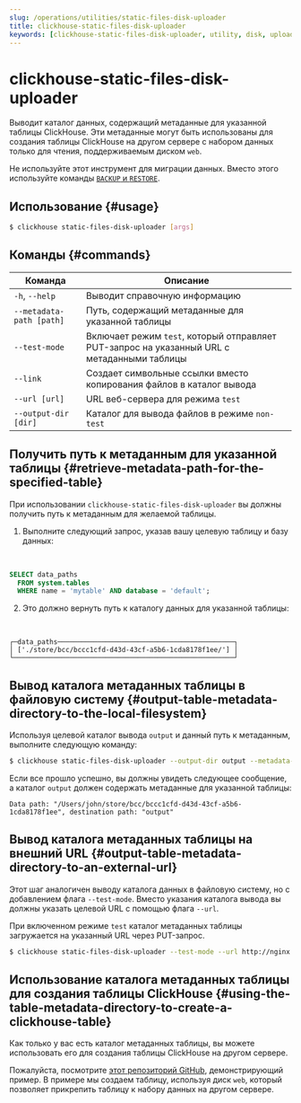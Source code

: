 ```yaml
---
slug: /operations/utilities/static-files-disk-uploader
title: clickhouse-static-files-disk-uploader
keywords: [clickhouse-static-files-disk-uploader, utility, disk, uploader]
---
```



# clickhouse-static-files-disk-uploader

Выводит каталог данных, содержащий метаданные для указанной таблицы ClickHouse. Эти метаданные могут быть использованы для создания таблицы ClickHouse на другом сервере с набором данных только для чтения, поддерживаемым диском `web`.

Не используйте этот инструмент для миграции данных. Вместо этого используйте команды [`BACKUP` и `RESTORE`](/operations/backup).

## Использование {#usage}

```bash
$ clickhouse static-files-disk-uploader [args]
```

## Команды {#commands}

|Команда|Описание|
|---|---|
|`-h`, `--help`|Выводит справочную информацию|
|`--metadata-path [path]`|Путь, содержащий метаданные для указанной таблицы|
|`--test-mode`|Включает режим `test`, который отправляет PUT-запрос на указанный URL с метаданными таблицы|
|`--link`|Создает символьные ссылки вместо копирования файлов в каталог вывода|
|`--url [url]`|URL веб-сервера для режима `test`|
|`--output-dir [dir]`|Каталог для вывода файлов в режиме `non-test`|

## Получить путь к метаданным для указанной таблицы {#retrieve-metadata-path-for-the-specified-table}

При использовании `clickhouse-static-files-disk-uploader` вы должны получить путь к метаданным для желаемой таблицы.

1. Выполните следующий запрос, указав вашу целевую таблицу и базу данных:

<br />

```sql
SELECT data_paths
  FROM system.tables
  WHERE name = 'mytable' AND database = 'default';
```

2. Это должно вернуть путь к каталогу данных для указанной таблицы:

<br />

```response
┌─data_paths────────────────────────────────────────────┐
│ ['./store/bcc/bccc1cfd-d43d-43cf-a5b6-1cda8178f1ee/'] │
└───────────────────────────────────────────────────────┘
```

## Вывод каталога метаданных таблицы в файловую систему {#output-table-metadata-directory-to-the-local-filesystem}

Используя целевой каталог вывода `output` и данный путь к метаданным, выполните следующую команду:

```bash
$ clickhouse static-files-disk-uploader --output-dir output --metadata-path ./store/bcc/bccc1cfd-d43d-43cf-a5b6-1cda8178f1ee/
```

Если все прошло успешно, вы должны увидеть следующее сообщение, а каталог `output` должен содержать метаданные для указанной таблицы:

```repsonse
Data path: "/Users/john/store/bcc/bccc1cfd-d43d-43cf-a5b6-1cda8178f1ee", destination path: "output"
```

## Вывод каталога метаданных таблицы на внешний URL {#output-table-metadata-directory-to-an-external-url}

Этот шаг аналогичен выводу каталога данных в файловую систему, но с добавлением флага `--test-mode`. Вместо указания каталога вывода вы должны указать целевой URL с помощью флага `--url`.

При включенном режиме `test` каталог метаданных таблицы загружается на указанный URL через PUT-запрос.

```bash
$ clickhouse static-files-disk-uploader --test-mode --url http://nginx:80/test1 --metadata-path ./store/bcc/bccc1cfd-d43d-43cf-a5b6-1cda8178f1ee/
```

## Использование каталога метаданных таблицы для создания таблицы ClickHouse {#using-the-table-metadata-directory-to-create-a-clickhouse-table}

Как только у вас есть каталог метаданных таблицы, вы можете использовать его для создания таблицы ClickHouse на другом сервере.

Пожалуйста, посмотрите [этот репозиторий GitHub](https://github.com/ClickHouse/web-tables-demo), демонстрирующий пример. В примере мы создаем таблицу, используя диск `web`, который позволяет прикрепить таблицу к набору данных на другом сервере.
